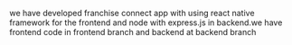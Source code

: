 we have developed franchise connect app with using react native framework for the frontend and node with express.js in backend.we have frontend code in frontend branch and backend at backend branch
